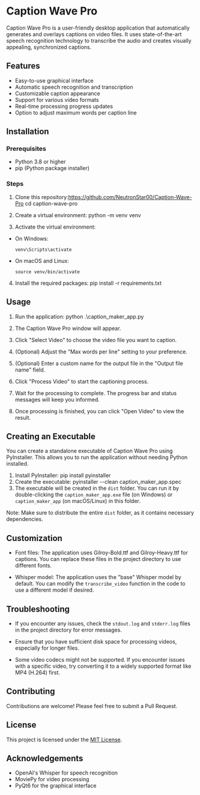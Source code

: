 # Caption Wave Pro

Caption Wave Pro is a user-friendly desktop application that automatically generates and overlays captions on video files. It uses state-of-the-art speech recognition technology to transcribe the audio and creates visually appealing, synchronized captions.

## Features

- Easy-to-use graphical interface
- Automatic speech recognition and transcription
- Customizable caption appearance
- Support for various video formats
- Real-time processing progress updates
- Option to adjust maximum words per caption line

## Installation

### Prerequisites

- Python 3.8 or higher
- pip (Python package installer)

### Steps

1. Clone this repository:https://github.com/NeutronStar00/Caption-Wave-Pro
   cd caption-wave-pro

2. Create a virtual environment: python -m venv venv

3. Activate the virtual environment:
- On Windows:
  ```
  venv\Scripts\activate
  ```
- On macOS and Linux:
  ```
  source venv/bin/activate
  ```

4. Install the required packages: pip install -r requirements.txt

## Usage

1. Run the application: python .\caption_maker_app.py

2. The Caption Wave Pro window will appear.

3. Click "Select Video" to choose the video file you want to caption.

4. (Optional) Adjust the "Max words per line" setting to your preference.

5. (Optional) Enter a custom name for the output file in the "Output file name" field.

6. Click "Process Video" to start the captioning process.

7. Wait for the processing to complete. The progress bar and status messages will keep you informed.

8. Once processing is finished, you can click "Open Video" to view the result.

## Creating an Executable

You can create a standalone executable of Caption Wave Pro using PyInstaller. This allows you to run the application without needing Python installed.

1. Install PyInstaller: pip install pyinstaller
2. Create the executable: pyinstaller --clean caption_maker_app.spec
3. The executable will be created in the `dist` folder. You can run it by double-clicking the `caption_maker_app.exe` file (on Windows) or `caption_maker_app` (on macOS/Linux) in this folder.

Note: Make sure to distribute the entire `dist` folder, as it contains necessary dependencies.

## Customization

- Font files: The application uses Gilroy-Bold.ttf and Gilroy-Heavy.ttf for captions. You can replace these files in the project directory to use different fonts.

- Whisper model: The application uses the "base" Whisper model by default. You can modify the `transcribe_video` function in the code to use a different model if desired.

## Troubleshooting

- If you encounter any issues, check the `stdout.log` and `stderr.log` files in the project directory for error messages.

- Ensure that you have sufficient disk space for processing videos, especially for longer files.

- Some video codecs might not be supported. If you encounter issues with a specific video, try converting it to a widely supported format like MP4 (H.264) first.

## Contributing

Contributions are welcome! Please feel free to submit a Pull Request.

## License

This project is licensed under the [MIT License](LICENSE).

## Acknowledgements

- OpenAI's Whisper for speech recognition
- MoviePy for video processing
- PyQt6 for the graphical interface
